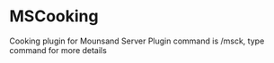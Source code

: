 # MSCooking
 Cooking plugin for Mounsand Server
 Plugin command is /msck, type command for more details
